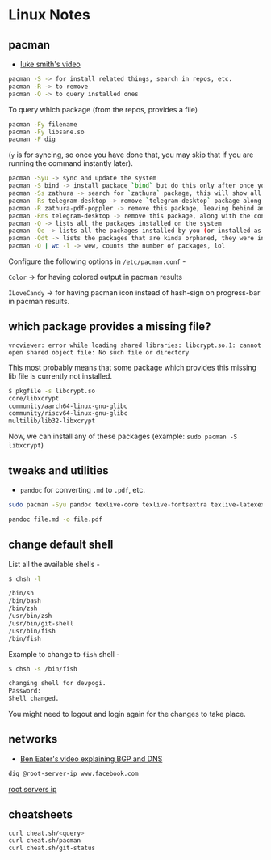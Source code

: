 # Linux Notes


## pacman

- [luke smith's video](https://www.youtube.com/watch?v=-dEuXTMzRKs)

```bash
pacman -S -> for install related things, search in repos, etc.
pacman -R -> to remove
pacman -Q -> to query installed ones
```

To query which package (from the repos, provides a file)

```bash
pacman -Fy filename
pacman -Fy libsane.so
pacman -F dig
```

(`y` is for syncing, so once you have done that, you may skip that if you are running the command instantly later).

```bash
pacman -Syu -> sync and update the system
pacman -S bind -> install package `bind` but do this only after once you have synced and updated recently
pacman -Ss zathura -> search for `zathura` package, this will show all the packages having zathura in their name or description
pacman -Rs telegram-desktop -> remove `telegram-desktop` package along with its dependencies.
pacman -R zathura-pdf-poppler -> remove this package, leaving behind any dependencies that it might have.
pacman -Rns telegram-desktop -> remove this package, along with the conf files and dependencies.
pacman -Q -> lists all the packages installed on the system
pacman -Qe -> lists all the packages installed by you (or installed as a dep of a program that you installed)
pacman -Qdt -> lists the packages that are kinda orphaned, they were installed as a dep by another program but the another program no longer exists and so they are not needed by any other program and so they can be removed.
pacman -Q | wc -l -> wew, counts the number of packages, lol
```

Configure the following options in `/etc/pacman.conf` -

`Color` -> for having colored output in pacman results  

`ILoveCandy` -> for having pacman icon instead of hash-sign on progress-bar in pacman results.


## which package provides a missing file?

```plaintext
vncviewer: error while loading shared libraries: libcrypt.so.1: cannot open shared object file: No such file or directory
```

This most probably means that some package which provides this missing lib file is currently not installed.

```bash
$ pkgfile -s libcrypt.so                                                 
core/libxcrypt
community/aarch64-linux-gnu-glibc
community/riscv64-linux-gnu-glibc
multilib/lib32-libxcrypt
```

Now, we can install any of these packages (example: `sudo pacman -S libxcrypt`)


## tweaks and utilities

- `pandoc` for converting `.md` to `.pdf`, etc.

```bash
sudo pacman -Syu pandoc texlive-core texlive-fontsextra texlive-latexextra

pandoc file.md -o file.pdf
```

## change default shell

List all the available shells -  

```bash
$ chsh -l

/bin/sh
/bin/bash
/bin/zsh
/usr/bin/zsh
/usr/bin/git-shell
/usr/bin/fish
/bin/fish
```

Example to change to `fish` shell -   

```bash
$ chsh -s /bin/fish

changing shell for devpogi.
Password: 
Shell changed.
```

You might need to logout and login again for the changes to take place.


## networks


- [Ben Eater's video explaining BGP and DNS](https://www.youtube.com/watch?v=-wMU8vmfaYo)

```bash
dig @root-server-ip www.facebook.com
```

[root servers ip](https://www.iana.org/domains/root/servers)


## cheatsheets

```bash
curl cheat.sh/<query>
curl cheat.sh/pacman
curl cheat.sh/git-status
```

